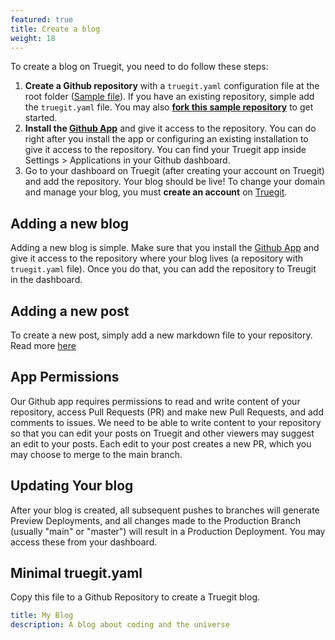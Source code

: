 ```yaml
---
featured: true
title: Create a blog
weight: 18
---
```


To create a blog on Truegit, you need to do follow these steps:

1. **Create a Github repository** with a `truegit.yaml` configuration file at the root folder ([Sample file](#minimal-truegityaml)). If you have an existing repository, simple add the `truegit.yaml` file. You may also **[fork this sample repository](https://bit.ly/3GwWozt)** to get started.
2. **Install the [Github App](https://bit.ly/3GyRCBG)** and give it access to the repository. You can do right after you install the app or configuring an existing installation to give it access to the repository. You can find your Truegit app inside Settings > Applications in your Github dashboard.
3. Go to your dashboard on Truegit (after creating your account on Truegit) and add the repository. Your blog should be live! To change your domain and manage your blog, you must **create an account** on [Truegit](https://truegit.io).

## Adding a new blog

Adding a new blog is simple. Make sure that you install the [Github App](https://bit.ly/3GyRCBG) and give it access to the repository where your blog lives (a repository with `truegit.yaml` file). Once you do that, you can add the repository to Treugit in the dashboard.

## Adding a new post

To create a new post, simply add a new markdown file to your repository. Read more [here](/docs/post)

## App Permissions

Our Github app requires permissions to read and write content of your repository, access Pull Requests (PR) and make new Pull Requests, and add comments to issues. We need to be able to write content to your repository so that you can edit your posts on Truegit and other viewers may suggest an edit to your posts. Each edit to your post creates a new PR, which you may choose to merge to the main branch.

## Updating Your blog

After your blog is created, all subsequent pushes to branches will generate Preview Deployments, and all changes made to the Production Branch (usually "main" or "master") will result in a Production Deployment. You may access these from your dashboard.

## Minimal truegit.yaml

Copy this file to a Github Repository to create a Truegit blog.

```yaml title="truegit.yaml"
title: My Blog
description: A blog about coding and the universe
```
